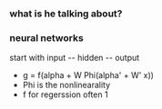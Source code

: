 ### what is he talking about?

### neural networks

start with input -- hidden -- output
- g = f(alpha + W Phi(alpha' + W' x))
- Phi is the nonlinearality
- f for regerssion often 1
